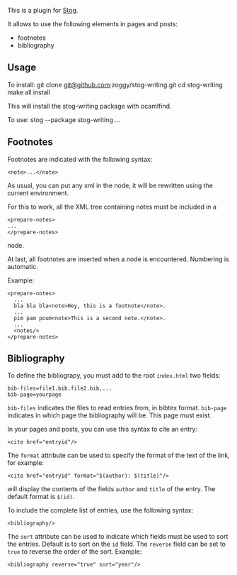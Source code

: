 This is a plugin for [Stog](http://zoggy.github.com/stog/).

It allows to use the following elements in pages and posts:
- footnotes
- bibliography

## Usage

To install:
    git clone git@github.com:zoggy/stog-writing.git
    cd stog-writing
    make all install

This will install the stog-writing package with ocamlfind.

To use:
    stog --package stog-writing ...

## Footnotes

Footnotes are indicated with the following syntax:

    <note>...</note>

As usual, you can put any xml in the <note> node, it will be
rewritten using the current environment.

For this to work, all the XML tree containing notes must be
included in a

    <prepare-notes>
    ...
    </prepare-notes>

node.

At last, all footnotes are inserted when a <notes/> node is encountered.
Numbering is automatic.

Example:

    <prepare-notes>
      ...
      bla bla bla<note>Hey, this is a footnote</note>.
      ...
      pim pam poum<note>This is a second note.</note>.
      ...
      <notes/>
    </prepare-notes>

## Bibliography

To define the bibliograpy, you must add to the root `index.html` two
fields:

    bib-files=file1.bib,file2.bib,...
    bib-page=yourpage

`bib-files` indicates the files to read entries from, in bibtex format.
`bib-page` indicates in which page the bibliography will be. This page
must exist.

In your pages and posts, you can use this syntax to cite an entry:

    <cite href="entryid"/>

The `format` attribute can be used to specify the format of the text of the link,
for example:

    <cite href="entryid" format="$(author): $(title)"/>

will display the contents of the fields `author` and `title` of the entry.
The default format is `$(id)`.

To include the complete list of entries, use the following syntax:

    <bibliography/>

The `sort` attribute can be used to indicate which fields must be used
to sort the entries. Default is to sort on the `id` field. The `reverse`
field can be set to `true` to reverse the order of the sort. Example:

    <bibliography reverse="true" sort="year"/>

